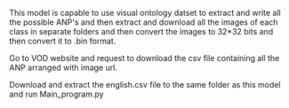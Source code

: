 This model is capable to use visual ontology datset to extract and write all the possible ANP's and then extract and download all the images of each class in separate folders and then convert the images to 32*32 bits and then convert it to .bin format.


Go to VOD website and request to download the csv file containing all the ANP arranged with image url.

Download and extract the english.csv file to the same folder as this model and run Main_program.py
